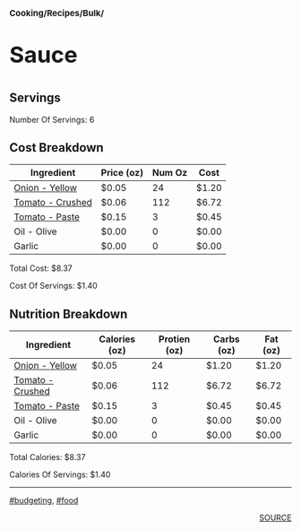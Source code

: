# <p style='font-size: 15px;'>Cooking/Recipes/Bulk/</p>
# <p style='font-size: 40px;'>Sauce</p>

## Servings

Number Of Servings: 6

## Cost Breakdown

| Ingredient | Price (oz) | Num Oz | Cost |
| ------------ | ------------ | ------------ | ------------ |
|<a href='onion_-_yellow.html'>Onion - Yellow</a>| $0.05 | 24 | $1.20 |
|<a href='tomato_-_crushed.html'>Tomato - Crushed</a>| $0.06 | 112 | $6.72 |
|<a href='tomato_-_paste.html'>Tomato - Paste</a>| $0.15 | 3 | $0.45 |
| Oil - Olive | $0.00 | 0 | $0.00 |
| Garlic | $0.00 | 0 | $0.00 |

Total Cost: $8.37

Cost Of Servings: $1.40

## Nutrition Breakdown

| Ingredient | Calories (oz) | Protien (oz) | Carbs (oz) | Fat (oz) |
| ------------ | ------------ | ------------ | ------------ | ------------ |
|<a href='onion_-_yellow.html'>Onion - Yellow</a>| $0.05 | 24 | $1.20 | $1.20 |
|<a href='tomato_-_crushed.html'>Tomato - Crushed</a>| $0.06 | 112 | $6.72 | $6.72 |
|<a href='tomato_-_paste.html'>Tomato - Paste</a>| $0.15 | 3 | $0.45 | $0.45 |
| Oil - Olive | $0.00 | 0 | $0.00 | $0.00 |
| Garlic | $0.00 | 0 | $0.00 | $0.00 |

Total Calories: $8.37

Calories Of Servings: $1.40

<div style='page-break-after: always;'></div>
<div style='page-break-after: always;'></div>

<hr/>

<div style='page-break-after: always;'></div>
<div style='page-break-after: always;'></div>

<a href='tag-budgeting.html'>#budgeting</a>, <a href='tag-food.html'>#food</a>
<div style='page-break-after: always;'></div>

<div style='text-align: right'>
<a href='https://docs.google.com/spreadsheets/d/e/2PACX-1vSAyak9YlStJt0W2QiXNHVF8FODXyzkGh0HTz9XkhPPqGQ7IycIP1MG9gofJCHmb8c_vAcLKiqcYQXQ/pub?output=xlsx'>SOURCE</a>
</div>
